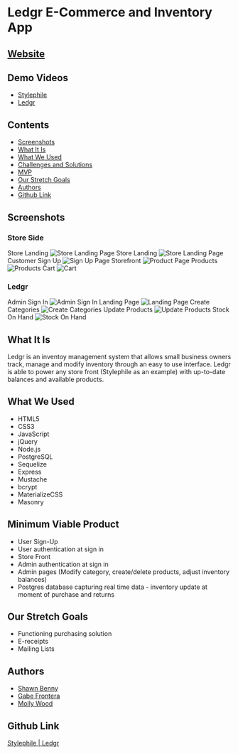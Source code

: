 # Ledgr E-Commerce and Inventory App

## [Website](https://radiant-thicket-73579.herokuapp.com/index)

## Demo Videos
* [Stylephile](https://youtu.be/Utf02CC81J0)
* [Ledgr](https://youtu.be/8lJw57zDSSU)

## Contents
* [Screenshots](https://github.com/mollywood/Ledgr_App/blob/master/README.md#screenshots)
* [What It Is](https://github.com/mollywood/Ledgr_App/blob/master/README.md#what-it-is)
* [What We Used](https://github.com/mollywood/Ledgr_App/blob/master/README.md#what-we-used)
* [Challenges and Solutions](https://github.com/mollywood/Ledgr_App/blob/master/README.md#challenges-and-solutions)
* [MVP](https://github.com/mollywood/Ledgr_App/blob/master/README.md#minimum-viable-product)
* [Our Stretch Goals](https://github.com/mollywood/Ledgr_App/blob/master/README.md#our-stretch-goals)
* [Authors](https://github.com/mollywood/Ledgr_App/blob/master/README.md#authors)
* [Github Link](https://github.com/mollywood/Ledgr_App/blob/master/README.md#github-link)

## Screenshots
### Store Side
Store Landing
![Store Landing Page](https://i.imgur.com/RaOb6m1.png)
Store Landing
![Store Landing Page](https://i.imgur.com/dYLIF22.png)
Customer Sign Up
![Sign Up Page](https://i.imgur.com/J9aEEvT.png)
Storefront
![Product Page](https://i.imgur.com/RprkVEY.png)
Products
![Products](https://i.imgur.com/UxGKMFt.png)
Cart
![Cart](https://www.dropbox.com/s/f5olanrtrpva548/Screen%20Shot%202018-07-13%20at%209.46.13%20AM.png?raw=1)

### Ledgr
Admin Sign In
![Admin Sign In](https://www.dropbox.com/s/5uy97d2ly8p5v8t/Screen%20Shot%202018-07-13%20at%209.48.26%20AM.png?raw=1)
Landing Page
![Landing Page](https://www.dropbox.com/s/k31c67yruwjypjb/Screen%20Shot%202018-07-13%20at%209.49.01%20AM.png?raw=1)
Create Categories
![Create Categories](https://www.dropbox.com/s/zvsz39gg77qsa3w/Screen%20Shot%202018-07-13%20at%209.49.15%20AM.png?raw=1)
Update Products
![Update Products](https://www.dropbox.com/s/2b9xmw0bbbm7zr4/Screen%20Shot%202018-07-13%20at%209.49.40%20AM.png?raw=1)
Stock On Hand
![Stock On Hand](https://www.dropbox.com/s/jk5mumix5hc0i2y/Screen%20Shot%202018-07-13%20at%209.49.53%20AM.png?raw=1)

## What It Is
Ledgr is an inventoy management system that allows small business owners track, manage and modify inventory through an easy to use interface. Ledgr is able to power any store front (Stylephile as an example) with up-to-date balances and available products.

## What We Used
* HTML5
* CSS3
* JavaScript
* jQuery
* Node.js
* PostgreSQL
* Sequelize
* Express
* Mustache
* bcrypt
* MaterializeCSS
* Masonry

## Minimum Viable Product
* User Sign-Up
* User authentication at sign in
* Store Front
* Admin authentication at sign in 
* Admin pages (Modify category, create/delete products, adjust inventory balances)
* Postgres database capturing real time data - inventory update at moment of purchase and returns

## Our Stretch Goals
* Functioning purchasing solution
* E-receipts
* Mailing Lists

## Authors
* [Shawn Benny](https://github.com/sbenn9210)
* [Gabe Frontera](https://github.com/Unclechamps)
* [Molly Wood](https://github.com/mollywood)

## Github Link
[Stylephile | Ledgr](https://github.com/mollywood/Ledgr_App)

